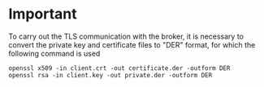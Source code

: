 # Important

To carry out the TLS communication with the broker, it is necessary to convert the private key and certificate files to "DER" format, for which the following command is used

```
openssl x509 -in client.crt -out certificate.der -outform DER
openssl rsa -in client.key -out private.der -outform DER
```